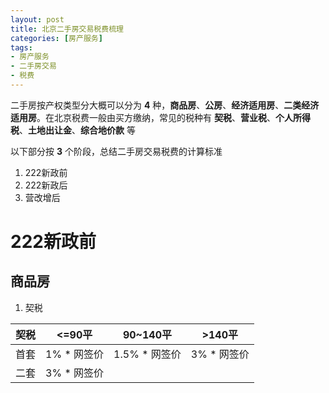 ```yaml
---
layout: post
title: 北京二手房交易税费梳理
categories: [房产服务]
tags:
- 房产服务
- 二手房交易
- 税费
---
```


二手房按产权类型分大概可以分为 **4** 种，**商品房**、**公房**、**经济适用房**、**二类经济适用房**。在北京税费一般由买方缴纳，常见的税种有 **契税**、**营业税**、**个人所得税**、**土地出让金**、**综合地价款** 等

以下部分按 **3** 个阶段，总结二手房交易税费的计算标准

1. 222新政前
2. 222新政后
3. 营改增后

# 222新政前

## 商品房

1. 契税

| 契税 | <=90平 | 90~140平 | >140平 |
| :---: | :---: | :---: | :---: |
| 首套 | 1% * 网签价 | 1.5% * 网签价 | 3% * 网签价 |
| 二套 | 3% * 网签价 |
